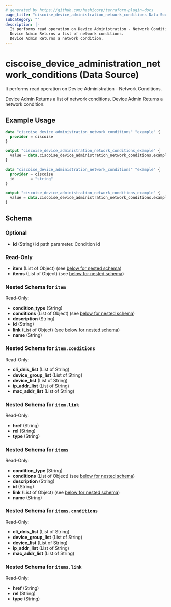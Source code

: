 ```yaml
---
# generated by https://github.com/hashicorp/terraform-plugin-docs
page_title: "ciscoise_device_administration_network_conditions Data Source - terraform-provider-ciscoise"
subcategory: ""
description: |-
  It performs read operation on Device Administration - Network Conditions.
  Device Admin Returns a list of network conditions.
  Device Admin Returns a network condition.
---
```


# ciscoise_device_administration_network_conditions (Data Source)

It performs read operation on Device Administration - Network Conditions.

Device Admin Returns a list of network conditions.
Device Admin Returns a network condition.

## Example Usage

```terraform
data "ciscoise_device_administration_network_conditions" "example" {
  provider = ciscoise
}

output "ciscoise_device_administration_network_conditions_example" {
  value = data.ciscoise_device_administration_network_conditions.example.items
}

data "ciscoise_device_administration_network_conditions" "example" {
  provider = ciscoise
  id       = "string"
}

output "ciscoise_device_administration_network_conditions_example" {
  value = data.ciscoise_device_administration_network_conditions.example.item
}
```

<!-- schema generated by tfplugindocs -->
## Schema

### Optional

- **id** (String) id path parameter. Condition id

### Read-Only

- **item** (List of Object) (see [below for nested schema](#nestedatt--item))
- **items** (List of Object) (see [below for nested schema](#nestedatt--items))

<a id="nestedatt--item"></a>
### Nested Schema for `item`

Read-Only:

- **condition_type** (String)
- **conditions** (List of Object) (see [below for nested schema](#nestedobjatt--item--conditions))
- **description** (String)
- **id** (String)
- **link** (List of Object) (see [below for nested schema](#nestedobjatt--item--link))
- **name** (String)

<a id="nestedobjatt--item--conditions"></a>
### Nested Schema for `item.conditions`

Read-Only:

- **cli_dnis_list** (List of String)
- **device_group_list** (List of String)
- **device_list** (List of String)
- **ip_addr_list** (List of String)
- **mac_addr_list** (List of String)


<a id="nestedobjatt--item--link"></a>
### Nested Schema for `item.link`

Read-Only:

- **href** (String)
- **rel** (String)
- **type** (String)



<a id="nestedatt--items"></a>
### Nested Schema for `items`

Read-Only:

- **condition_type** (String)
- **conditions** (List of Object) (see [below for nested schema](#nestedobjatt--items--conditions))
- **description** (String)
- **id** (String)
- **link** (List of Object) (see [below for nested schema](#nestedobjatt--items--link))
- **name** (String)

<a id="nestedobjatt--items--conditions"></a>
### Nested Schema for `items.conditions`

Read-Only:

- **cli_dnis_list** (List of String)
- **device_group_list** (List of String)
- **device_list** (List of String)
- **ip_addr_list** (List of String)
- **mac_addr_list** (List of String)


<a id="nestedobjatt--items--link"></a>
### Nested Schema for `items.link`

Read-Only:

- **href** (String)
- **rel** (String)
- **type** (String)


